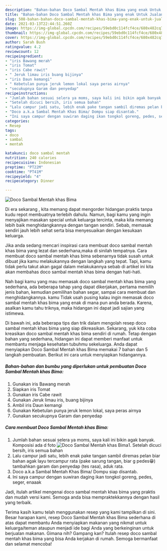 ```yaml
---
description: "Bahan-bahan Doco Sambal Mentah khas Bima yang enak Untuk Jualan"
title: "Bahan-bahan Doco Sambal Mentah khas Bima yang enak Untuk Jualan"
slug: 508-bahan-bahan-doco-sambal-mentah-khas-bima-yang-enak-untuk-jualan
date: 2021-03-13T22:44:51.260Z
image: https://img-global.cpcdn.com/recipes/59ebd0c114fcf4ce/680x482cq70/doco-sambal-mentah-khas-bima-foto-resep-utama.jpg
thumbnail: https://img-global.cpcdn.com/recipes/59ebd0c114fcf4ce/680x482cq70/doco-sambal-mentah-khas-bima-foto-resep-utama.jpg
cover: https://img-global.cpcdn.com/recipes/59ebd0c114fcf4ce/680x482cq70/doco-sambal-mentah-khas-bima-foto-resep-utama.jpg
author: Sarah Bush
ratingvalue: 4.2
reviewcount: 12
recipeingredient:
- "iris Bawang merah"
- "iris Tomat"
- "iris Cabe rawit"
- " Jeruk limau iris buang bijinya"
- "iris Daun kemangi"
- " Kebetulan punya jeruk lemon lokal saya peras airnya"
- "secukupnya Garam dan penyedap"
recipeinstructions:
- "Jumlah bahan sesuai selera ya moms, saya kali ini bikin agak banyak. Komposisi ada d foto"
- "Setelah dicuci bersih, iris semua bahan"
- "Lalu campur jadi satu, lebih enak pake tangan sambil diremas pelan biar bahan agak layu tercampur rata (pake sarung tangan, biar g pedes😁) tambahkan garam dan penyedap (tes rasa), aduk rata."
- "Doco a.k.a Sambal Mentah Khas Bima/ Dompu siap disantab."
- "Ini saya campur dengan suwiran daging ikan tongkol goreng, pedes, seger, enaaak"
categories:
- Resep
tags:
- doco
- sambal
- mentah

katakunci: doco sambal mentah 
nutrition: 240 calories
recipecuisine: Indonesian
preptime: "PT22M"
cooktime: "PT41M"
recipeyield: "4"
recipecategory: Dinner

---
```



![Doco Sambal Mentah khas Bima](https://img-global.cpcdn.com/recipes/59ebd0c114fcf4ce/680x482cq70/doco-sambal-mentah-khas-bima-foto-resep-utama.jpg)

Di era  sekarang , kita memang dapat mengorder hidangan praktis tanpa kudu repot membuatnya terlebih dahulu. Namun, bagi kamu yang ingin menyajikan masakan special untuk keluarga tercinta, maka kita memang lebih baik menghidangkannya dengan tangan sendiri. Sebab, memasak sendiri jauh lebih sehat serta bisa menyesuaikan dengan kesukaan keluarga.

Jika anda sedang mencari inspirasi cara membuat doco sambal mentah khas bima yang lezat dan sederhana,maka di sinilah tempatnya. Cara membuat doco sambal mentah khas bima  sebenarnya tidak susah untuk dibuat jika kamu melakukannya dengan langkah yang tepat. Tapi, kamu tidak perlu takut akan gagal dalam melakukannya 
sebab di artikel ini kita akan membahas doco sambal mentah khas bima dengan hati-hati.  



Nah bagi kamu yang mau memasak doco sambal mentah khas bima yang sederhana, ada beberapa tahap yang dapat dikerjakan, pertama memilih jenis bahan, kemudian pemilihan bahan segar, sampai cara membuat dan menghidangkannya. kamu Tidak usah pusing kalau ingin memasak doco sambal mentah khas bima yang enak di mana pun anda berada. Karena, asalkan kamu  tahu triknya, maka hidangan ini dapat jadi sajian yang istimewa.

Di bawah ini, ada beberapa tips dan trik dalam mengolah resep doco sambal mentah khas bima yang siap dikreasikan. Sekarang, yuk kita coba kreasikan doco sambal mentah khas bima sendiri di rumah. Tetap dengan bahan yang sederhana, hidangan ini dapat memberi manfaat untuk membantu menjaga kesehatan tubuhmu sekeluarga. Anda dapat menyiapkan Doco Sambal Mentah khas Bima memakai 7 bahan dan 5 langkah pembuatan. Berikut ini cara untuk menyiapkan hidangannya.

<!--inarticleads1-->

##### Bahan-bahan dan bumbu yang diperlukan untuk pembuatan Doco Sambal Mentah khas Bima:

1. Gunakan iris Bawang merah
1. Siapkan iris Tomat
1. Gunakan iris Cabe rawit
1. Gunakan  Jeruk limau iris, buang bijinya
1. Ambil iris Daun kemangi
1. Gunakan  Kebetulan punya jeruk lemon lokal, saya peras airnya
1. Gunakan secukupnya Garam dan penyedap




<!--inarticleads2-->

##### Cara membuat Doco Sambal Mentah khas Bima:

1. Jumlah bahan sesuai selera ya moms, saya kali ini bikin agak banyak. Komposisi ada d foto
<img src="https://img-global.cpcdn.com/steps/b029a48f9fa1b922/160x128cq70/doco-sambal-mentah-khas-bima-langkah-memasak-1-foto.jpg" alt="Doco Sambal Mentah khas Bima">1. Setelah dicuci bersih, iris semua bahan
1. Lalu campur jadi satu, lebih enak pake tangan sambil diremas pelan biar bahan agak layu tercampur rata (pake sarung tangan, biar g pedes😁) tambahkan garam dan penyedap (tes rasa), aduk rata.
1. Doco a.k.a Sambal Mentah Khas Bima/ Dompu siap disantab.
1. Ini saya campur dengan suwiran daging ikan tongkol goreng, pedes, seger, enaaak




Jadi, itulah artikel mengenai  doco sambal mentah khas bima  yang praktis dan mudah versi kami. Semoga anda bisa mempraktekkannya dengan hasil yang terbaik. 

Terima kasih kamu telah menggunakan resep yang kami tampilkan di sini. Besar harapan kami, resep  Doco Sambal Mentah khas Bima sederhana di atas dapat membantu Anda menyiapkan makanan yang nikmat untuk keluarga/teman ataupun menjadi ide bagi Anda yang berkeinginan untuk berjualan makanan. Gimana nih? Gampang kan? Itulah resep doco sambal mentah khas bima yang bisa Anda kerjakan di rumah. Semoga bermanfaat dan selamat mencoba!

